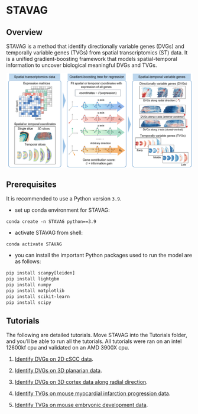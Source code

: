 # STAVAG

## Overview
STAVAG is a method that identify directionally variable genes (DVGs) and temporally variable genes (TVGs) from spatial transcriptomics (ST) data. It is a unified gradient-boosting framework that models spatial-temporal information to uncover biological meaningful DVGs and TVGs.

![](./STAVAG_overview.png)

## Prerequisites
It is recommended to use a Python version  `3.9`.
* set up conda environment for STAVAG:
```
conda create -n STAVAG python==3.9
```
* activate STAVAG from shell:
```
conda activate STAVAG
```

* you can install the important Python packages used to run the model are as follows: 
```
pip install scanpy[leiden]
pip install lightgbm
pip install numpy
pip install matplotlib
pip install scikit-learn
pip install scipy
```

## Tutorials
The following are detailed tutorials. Move STAVAG into the Tutorials folder, and you’ll be able to run all the tutorials. All tutorials were ran on an intel 12600kf cpu and validated on an AMD 3900X cpu.

1. [Identify DVGs on 2D cSCC data](./Tutorials/Case_I_STAVAG_on_2D_cSCC_data.ipynb).

2. [Identify DVGs on 3D planarian data](./Tutorials/Case_II_STAVAG_on_3D_planarian_data.ipynb).

3. [Identify DVGs on 3D cortex data along radial direction](./Tutorials/Case_III_STAVAG_on_STARmap_3D_cortex.ipynb).

4. [Identify TVGs on mouse myocardial infarction progression data](./Tutorials/Case_IV_STAVAG_on_mouse_myocardial_infarction_progression_data.ipynb).

5. [Identify TVGs on mouse embryonic development data](./Tutorials/Case_V_STAVAG_on_mouse_embryonic_development_data.ipynb).
